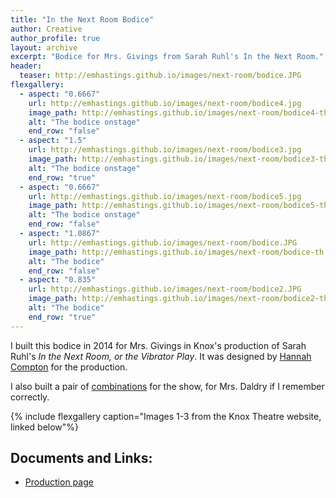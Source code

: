 ```yaml
---
title: "In the Next Room Bodice"
author: Creative
author_profile: true
layout: archive
excerpt: "Bodice for Mrs. Givings from Sarah Ruhl's In the Next Room."
header:
  teaser: http://emhastings.github.io/images/next-room/bodice.JPG
flexgallery:
  - aspect: "0.6667"
    url: http://emhastings.github.io/images/next-room/bodice4.jpg
    image_path: http://emhastings.github.io/images/next-room/bodice4-th.jpg
    alt: "The bodice onstage"  
    end_row: "false"
  - aspect: "1.5"
    url: http://emhastings.github.io/images/next-room/bodice3.jpg
    image_path: http://emhastings.github.io/images/next-room/bodice3-th.jpg
    alt: "The bodice onstage"  
	end_row: "true"
  - aspect: "0.6667"
    url: http://emhastings.github.io/images/next-room/bodice5.jpg
    image_path: http://emhastings.github.io/images/next-room/bodice5-th.jpg
    alt: "The bodice onstage"
    end_row: "false"
  - aspect: "1.0867"
    url: http://emhastings.github.io/images/next-room/bodice.JPG
    image_path: http://emhastings.github.io/images/next-room/bodice-th.jpg
    alt: "The bodice"
	end_row: "false"
  - aspect: "0.835"
    url: http://emhastings.github.io/images/next-room/bodice2.JPG
    image_path: http://emhastings.github.io/images/next-room/bodice2-th.jpg
    alt: "The bodice"
    end_row: "true"
---
```


I built this bodice in 2014 for Mrs. Givings in Knox's production of Sarah Ruhl's _In the Next Room, or the Vibrator Play_. It was designed by [Hannah Compton](https://www.hannahcomptondesign.com/) for the production.

I also built a pair of [combinations](https://www.google.com/search?q=combination+edwardian&rlz=1C1GCEV_en&source=lnms&tbm=isch&sa=X&ved=0ahUKEwjL9aizw7jjAhXRAp0JHQuBBI4Q_AUIESgC&biw=1536&bih=722&dpr=1.25) for the show, for Mrs. Daldry if I remember correctly.

{% include flexgallery caption="Images 1-3 from the Knox Theatre website, linked below"%}

## Documents and Links:
* [Production page](http://knoxtheatre.org/play/In_the_Next_Room_or_the_Vibrator_Play)


